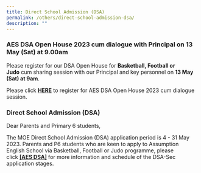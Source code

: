 ```yaml
---
title: Direct School Admission (DSA)
permalink: /others/direct-school-admission-dsa/
description: ""
---
```

### AES DSA Open House 2023 cum dialogue with Principal on 13 May (Sat) at 9.00am

Please register for our DSA Open House for **Basketball, Football or Judo** cum sharing session with our Principal and key personnel on **13 May (Sat) at 9am**.

Please click [**HERE**](https://forms.gle/RVqdS1kLzxQ5DD9j8) to register for AES DSA Open House 2023 cum dialogue session. 

### Direct School Admission (DSA)

Dear Parents and Primary 6 students,

The MOE Direct School Admission (DSA) application period is 4 - 31 May 2023. Parents and P6 students who are keen to apply to Assumption English School via Basketball, Football or Judo programme, please click [**\[AES DSA\]**](/student-development/ccas/direct-school-admission-dsa/) for more information and schedule of the DSA-Sec application stages.

